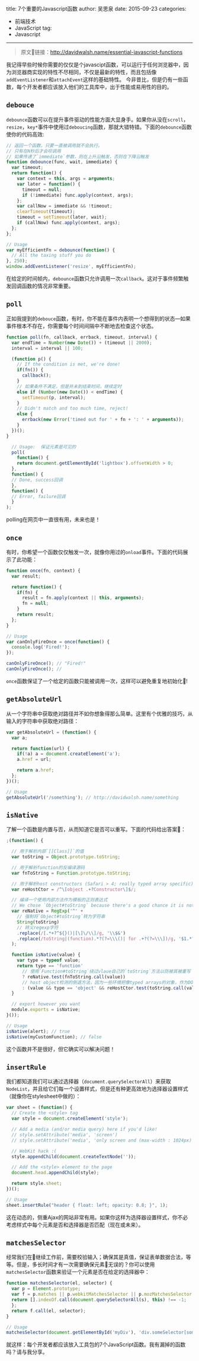 title:  7个重要的Javascript函数
author: 吴思泉
date:   2015-09-23
categories:
- 前端技术
- JavaScript
tag:
- Javascript
---

> 原文链接：http://davidwalsh.name/essential-javascript-functions

我记得早些时候你需要的仅仅是个javascipt函数，可以运行于任何浏览器中，因为浏览器商实现的特性不尽相同，不仅是最新的特性，而且包括像`addEventListener`和`attachEvent`这样的基础特性。
今非昔比，但是仍有一些函数，每个开发者都应该放入他们的工具库中，出于性能或易用性的目的。

<!-- more -->
## `debouce`

`debounce`函数可以在提升事件驱动的性能方面大显身手。如果你从没在`scroll`，`resize`，`key*`事件中使用过`deboucing`函数，那就大错特错。下面的`debounce`函数使你的代码高效:

```javascript
// 返回一个函数，只要一直被调用就不会执行。
// 只有在N秒后才会呗调用
// 如果传递了`immediate`参数，则在上升沿触发，否则在下降沿触发
function debounce(func, wait, immediate) {
  var timeout;
  return function() {
    var context = this, args = arguments;
    var later = function() {
      timeout = null;
      if (!immediate) func.apply(context, args);
    };
    var callNow = immediate && !timeout;
    clearTimeout(timeout);
    timeout = setTimeout(later, wait);
    if (callNow) func.apply(context, args);
  };
};

// Usage
var myEfficientFn = debounce(function() {
  // All the taxing stuff you do
}, 250);
window.addEventListener('resize', myEfficientFn);
```

在给定的时间帧内，`debounce`函数只允许调用一次`callback`。这对于事件频繁触发回调函数的情况非常重要。

## `poll`

正如我提到的`debouce`函数，有时，你不能在事件内表明一个想得到的状态—如果事件根本不存在，你需要每个时间间隔中不断地去检查这个状态。

```javascript
function poll(fn, callback, errback, timeout, interval) {
  var endTime = Number(new Date()) + (timeout || 2000);
  interval = interval || 100;

  (function p() {
    // If the condition is met, we're done!
    if(fn()) {
      callback();
    }
    // 如果条件不满足，但是并未到结束时间，继续定时
    else if (Number(new Date()) < endTime) {
      setTimeout(p, interval);
    }
    // Didn't match and too much time, reject!
    else {
      errback(new Error('timed out for ' + fn + ': ' + arguments));
    }
  })();
}

  // Usage:  保证元素是可见的
  poll(
    function() {
    return document.getElementById('lightbox').offsetWidth > 0;
  },
  function() {
  // Done, success回调
  },
  function() {
  // Error, failure回调
  }
);
```

polling在网页中一直很有用，未来也是！

## `once`

有时，你希望一个函数仅仅触发一次，就像你用过的`onload`事件。下面的代码展示了此功能：

```javascript
function once(fn, context) {
  var result;

  return function() {
    if(fn) {
      result = fn.apply(context || this, arguments);
      fn = null;
    }
    return result;
  };
}

// Usage
var canOnlyFireOnce = once(function() {
  console.log('Fired!');
});

canOnlyFireOnce(); // "Fired!"
canOnlyFireOnce(); //
```

`once`函数保证了一个给定的函数只能被调用一次，这样可以避免重复地初始化!



## `getAbsoluteUrl`

从一个字符串中获取绝对路径并不如你想象得那么简单。这里有个优雅的技巧，从输入的字符串中获取绝对路径：

```javascript
var getAbsoluteUrl = (function() {
  var a;

  return function(url) {
    if(!a) a = document.createElement('a');
    a.href = url;

    return a.href;
  };
})();

// Usage
getAbsoluteUrl('/something'); // http://davidwalsh.name/something
```



## `isNative`

了解一个函数是内置与否，从而知道它是否可以重写。下面的代码给出答案：

```javascript
;(function() {

  // 用于解析内部`[[Class]]`的值
  var toString = Object.prototype.toString;

  // 用于解析function的反编译源码
  var fnToString = Function.prototype.toString;

  // 用于解析host constructors (Safari > 4; really typed array specific)
  var reHostCtor = /^\[object .+?Constructor\]$/;

  // 编译一个使用内部方法作为模板的正则表达式
  // We chose `Object#toString` because there's a good chance it is not being mucked with.
  var reNative = RegExp('^' +
    // 强制将`Object#toString`转为字符串
    String(toString)
    // 转义regexp字符
    .replace(/[.*+?^${}()|[\]\/\\]/g, '\\$&')
    .replace(/toString|(function).*?(?=\\\()| for .+?(?=\\\])/g, '$1.*?') + '$'
  );

  function isNative(value) {
    var type = typeof value;
    return type == 'function'
      // 使用`Function#toString`绕过vlaue自己的`toString`方法以防被其被重写
      ? reNative.test(fnToString.call(value))
      // host object检测的倒退方法，因为一些环境把像typed arrays的对象，作为DOM方法，而这样的方法不同于普通内部方法的匹配模式
      : (value && type == 'object' && reHostCtor.test(toString.call(value))) || false;
  }

  // export however you want
  module.exports = isNative;
}());

// Usage
isNative(alert); // true
isNative(myCustomFunction); // false
```

这个函数并不是很好，但它确实可以解决问题！

## `insertRule`

我们都知道我们可以通过选择器（`document.querySelectorAll`）来获取`NodeList`，并且给它们每一个设置样式，但是还有种更高效地为选择器设置样式（就像你在stylesheet中做的）：

```javascript
var sheet = (function() {
  // Create the <style> tag
  var style = document.createElement('style');

  // Add a media (and/or media query) here if you'd like!
  // style.setAttribute('media', 'screen')
  // style.setAttribute('media', 'only screen and (max-width : 1024px)')

  // WebKit hack :(
  style.appendChild(document.createTextNode(''));

  // Add the <style> element to the page
  document.head.appendChild(style);

  return style.sheet;
})();

// Usage
sheet.insertRule("header { float: left; opacity: 0.8; }", 1);
```

这在动态的，侧重Ajax的网站非常有用。如果你这样为选择器设置样式，你不必考虑样式中每个元素是否和选择器是否匹配（现在或未来）。

## `matchesSelector`

经常我们在继续工作前，需要校验输入；确保其是真值，保证表单数据合法，等等。但是，多长时间才有一次需要确保元素无误的？你可以使用`matchesSelector`函数来验证一个元素是否在给定的选择器中：

```javascript
function matchesSelector(el, selector) {
  var p = Element.prototype;
  var f = p.matches || p.webkitMatchesSelector || p.mozMatchesSelector || p.msMatchesSelector || function(s) {
  return [].indexOf.call(document.querySelectorAll(s), this) !== -1;
  };
  return f.call(el, selector);
}

// Usage
matchesSelector(document.getElementById('myDiv'), 'div.someSelector[some-attribute=true]')
```

就这样：每个开发者都应该放入工具包的7个JavaScript函数。我有漏掉的函数吗？请与我分享。
